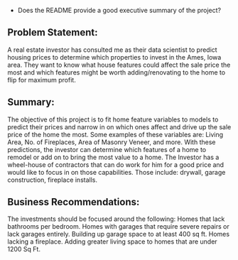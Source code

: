 - Does the README provide a good executive summary of the project?

## Problem Statement:
A real estate investor has consulted me as their data scientist to predict housing prices to determine which properties to invest in the Ames, Iowa area. They want to know what house features could affect the sale price the most and which features might be worth adding/renovating to the home to flip for maximum profit. 


## Summary:
The objective of this project is to fit home feature variables to models to predict their prices and narrow in on which ones affect and drive up the sale price of the home the most. Some examples of these variables are: Living Area, No. of Fireplaces, Area of Masonry Veneer, and more. With these predictions, the investor can determine which features of a home to remodel or add on to bring the most value to a home. The Investor has a wheel-house of contractors that can do work for him for a good price and would like to focus in on those capabilities. Those include: drywall, garage construction, fireplace installs. 

## Business Recommendations:
The investments should be focused around the following:
Homes that lack bathrooms per bedroom.
Homes with garages that require severe repairs or lack garages entirely.
Building up garage space to at least 400 sq ft. 
Homes lacking a fireplace.
Adding greater living space to homes that are under 1200 Sq Ft.